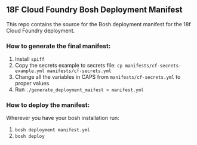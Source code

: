 ## 18F Cloud Foundry Bosh Deployment Manifest

This repo contains the source for the Bosh deployment manifest for the 18f
Cloud Foundry deployment.

### How to generate the final manifest:

1. Install `spiff`
1. Copy the secrets example to secrets file:
`cp manifests/cf-secrets-example.yml manifests/cf-secrets.yml`
1. Change all the variables in CAPS from `manifests/cf-secrets.yml` to proper values
1. Run `./generate_deployment_maifest > manifest.yml`

### How to deploy the manifest:

Wherever you have your bosh installation run:
1. `bosh deployment manifest.yml`
1. `bosh deploy`
